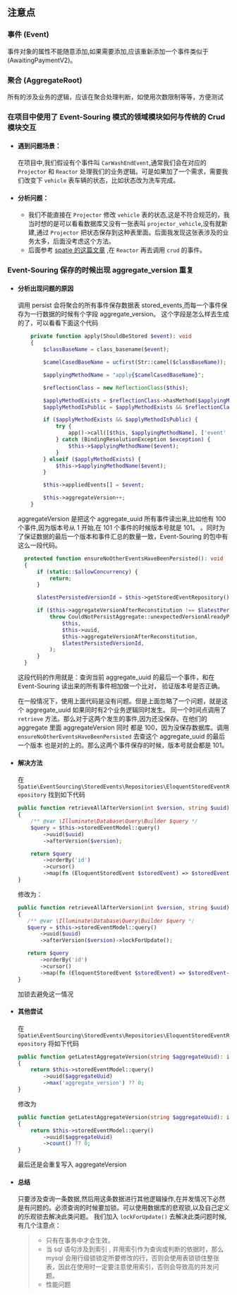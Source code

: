## 注意点

### 事件 (Event)
事件对象的属性不能随意添加,如果需要添加,应该重新添加一个事件类似于 (AwaitingPaymentV2)。

### 聚合 (AggregateRoot)

所有的涉及业务的逻辑，应该在聚合处理判断，如使用次数限制等等，方便测试

### 在项目中使用了 Event-Souring 模式的领域模块如何与传统的 Crud 模块交互
* #### 遇到问题场景：
  在项目中,我们假设有个事件叫 `CarWashEndEvent`,通常我们会在对应的 `Projector` 和 `Reactor` 处理我们的业务逻辑。可是如果加了一个需求，需要我们改变下 `vehicle` 表车辆的状态，比如状态改为洗车完成。
* #### 分析问题：
  * 我们不能直接在 `Projector` 修改 `vehicle` 表的状态,这是不符合规范的，我当时想的是可以看看数据库又没有一张表叫 `projector_vehicle`,没有就新建,通过 `Projector` 把状态保存到这种表里面。后面我发现这张表涉及的业务太多，后面没考虑这个方法。
  * 后面参考 [spatie 的这篇文章](https://freek.dev/1634-mixing-event-sourcing-in-a-traditional-laravel-app) ,在 `Reactor` 再去调用 `crud` 的事件。

### Event-Souring 保存的时候出现 aggregate_version 重复
* #### 分析出现问题的原因
  调用 persist 会将聚合的所有事件保存数据表 stored_events,而每一个事件保存为一行数据的时候有个字段 aggregate_version。
  这个字段是怎么样去生成的了，可以看看下面这个代码
  ```php
      private function apply(ShouldBeStored $event): void
      {
          $classBaseName = class_basename($event);
  
          $camelCasedBaseName = ucfirst(Str::camel($classBaseName));
  
          $applyingMethodName = "apply{$camelCasedBaseName}";
  
          $reflectionClass = new ReflectionClass($this);
  
          $applyMethodExists = $reflectionClass->hasMethod($applyingMethodName);
          $applyMethodIsPublic = $applyMethodExists && $reflectionClass->getMethod($applyingMethodName)->isPublic();
  
          if ($applyMethodExists && $applyMethodIsPublic) {
              try {
                  app()->call([$this, $applyingMethodName], ['event' => $event]);
              } catch (BindingResolutionException $exception) {
                  $this->$applyingMethodName($event);
              }
          } elseif ($applyMethodExists) {
              $this->$applyingMethodName($event);
          }
  
          $this->appliedEvents[] = $event;
  
          $this->aggregateVersion++;
      }
  ```
  aggregateVersion 是把这个 aggregate_uuid 所有事件读出来,比如他有 100 个事件,因为版本号从 1 开始,在 101 个事件的时候版本号就是 101。
  。同时为了保证数据的最后一个版本和事件汇总的数量一致，Event-Souring 的包中有这么一段代码。
  ```php
    protected function ensureNoOtherEventsHaveBeenPersisted(): void
    {
        if (static::$allowConcurrency) {
            return;
        }

        $latestPersistedVersionId = $this->getStoredEventRepository()->getLatestAggregateVersion($this->uuid);

        if ($this->aggregateVersionAfterReconstitution !== $latestPersistedVersionId) {
            throw CouldNotPersistAggregate::unexpectedVersionAlreadyPersisted(
                $this,
                $this->uuid,
                $this->aggregateVersionAfterReconstitution,
                $latestPersistedVersionId,
            );
        }
    }
  ```
  这段代码的作用就是：查询当前 aggregate_uuid 的最后一个事件，和在 Event-Souring 读出来的所有事件相加做一个比对，
  验证版本号是否正确。

  在一般情况下，使用上面代码是没有问题。但是上面忽略了一个问题，就是这个 aggregate_uuid 如果同时有2个业务逻辑同时发生。
  同一个时间点调用了 `retrieve` 方法。那么对于这两个发生的事件,因为还没保存。在他们的 aggregate 里面 aggregateVersion 同时
  都是 100，因为没保存数据库。调用 `ensureNoOtherEventsHaveBeenPersisted` 去查这个 aggregate_uuid 的最后一个版本
  也是对的上的。那么这两个事件保存的时候，版本号就会都是 101。

* #### 解决方法
  在 `Spatie\EventSourcing\StoredEvents\Repositories\EloquentStoredEventRepository` 找到如下代码
  ```php
  public function retrieveAllAfterVersion(int $version, string $uuid): LazyCollection
  {
      /** @var \Illuminate\Database\Query\Builder $query */
      $query = $this->storedEventModel::query()
          ->uuid($uuid)
          ->afterVersion($version);

      return $query
          ->orderBy('id')
          ->cursor()
          ->map(fn (EloquentStoredEvent $storedEvent) => $storedEvent->toStoredEvent());
  }
  ```

  修改为：
  
   ```php
  public function retrieveAllAfterVersion(int $version, string $uuid): LazyCollection
  {
      /** @var \Illuminate\Database\Query\Builder $query */
      $query = $this->storedEventModel::query()
          ->uuid($uuid)
          ->afterVersion($version)->lockForUpdate();

      return $query
          ->orderBy('id')
          ->cursor()
          ->map(fn (EloquentStoredEvent $storedEvent) => $storedEvent->toStoredEvent());
  }
  ```
  加锁去避免这一情况
  
* #### 其他尝试
  在 `Spatie\EventSourcing\StoredEvents\Repositories\EloquentStoredEventRepository` 将如下代码
  ```php
  public function getLatestAggregateVersion(string $aggregateUuid): int
  {
      return $this->storedEventModel::query()
          ->uuid($aggregateUuid)
          ->max('aggregate_version') ?? 0;
  }
  ```
  修改为
  ```php
  public function getLatestAggregateVersion(string $aggregateUuid): int
  {
      return $this->storedEventModel::query()
          ->uuid($aggregateUuid)
          ->count() ?? 0;
  }
  ```
  最后还是会重复写入 aggregateVersion

* #### 总结
  只要涉及查询一条数据,然后用这条数据进行其他逻辑操作,在并发情况下必然是有问题的。必须查询的时候要加锁。可以使用数据库的悲观锁,以及自己定义的乐观锁去解决此类问题。
  我们加入 `lockForUpdate()` 去解决此类问题时候,有几个注意点：
  > * 只有在事务中才会生效。
  > * 当 sql 语句涉及到索引 , 并用索引作为查询或判断的依据时，那么 mysql 会用行级锁锁定所要修改的行，否则会使用表锁锁住整张表，因此在使用时一定要注意使用索引，否则会导致高的并发问题。
  > * 性能问题
    

  